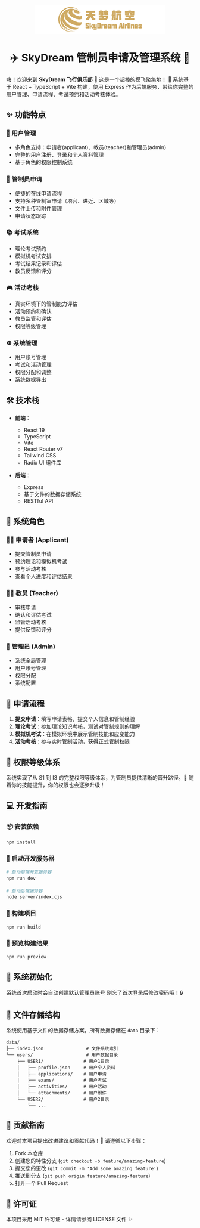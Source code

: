 <div align="center">
  <img src="./public/logo.png" alt="SkyDream Logo" width="350">
  <h1>✈️ SkyDream 管制员申请及管理系统 🛫</h1>
</div>

嗨！欢迎来到 **SkyDream 飞行俱乐部** 👋 这是一个超棒的模飞聚集地！
🚀 系统基于 React + TypeScript + Vite 构建，使用 Express 作为后端服务，带给你完整的用户管理、申请流程、考试预约和活动考核体验。

## ✨ 功能特点

### 👥 用户管理
- 多角色支持：申请者(applicant)、教员(teacher)和管理员(admin)
- 完整的用户注册、登录和个人资料管理
- 基于角色的权限控制系统

### 📝 管制员申请
- 便捷的在线申请流程
- 支持多种管制室申请（塔台、进近、区域等）
- 文件上传和附件管理
- 申请状态跟踪

### 📚 考试系统
- 理论考试预约
- 模拟机考试安排
- 考试结果记录和评估
- 教员反馈和评分

### 🎮 活动考核
- 真实环境下的管制能力评估
- 活动预约和确认
- 教员监管和评估
- 权限等级管理

### ⚙️ 系统管理
- 用户账号管理
- 考试和活动管理
- 权限分配和调整
- 系统数据导出

## 🛠️ 技术栈

- **前端**：
  - React 19
  - TypeScript
  - Vite
  - React Router v7
  - Tailwind CSS
  - Radix UI 组件库

- **后端**：
  - Express
  - 基于文件的数据存储系统
  - RESTful API

## 👤 系统角色

### 🧑‍✈️ 申请者 (Applicant)
- 提交管制员申请
- 预约理论和模拟机考试
- 参与活动考核
- 查看个人进度和评估结果

### 👨‍🏫 教员 (Teacher)
- 审核申请
- 确认和评估考试
- 监管活动考核
- 提供反馈和评分

### 👑 管理员 (Admin)
- 系统全局管理
- 用户账号管理
- 权限分配
- 系统配置

## 🔄 申请流程

1. **提交申请**：填写申请表格，提交个人信息和管制经验
2. **理论考试**：参加理论知识考核，测试对管制规则的理解
3. **模拟机考试**：在模拟环境中展示管制技能和应变能力
4. **活动考核**：参与实时管制活动，获得正式管制权限

## 🔐 权限等级体系

系统实现了从 S1 到 I3 的完整权限等级体系，为管制员提供清晰的晋升路径。💪 随着你的技能提升，你的权限也会逐步升级！

## 💻 开发指南

### 📦 安装依赖

```bash
npm install
```

### 🚀 启动开发服务器

```bash
# 启动前端开发服务器
npm run dev

# 启动后端服务器
node server/index.cjs
```

### 🔨 构建项目

```bash
npm run build
```

### 👀 预览构建结果

```bash
npm run preview
```

## 🔧 系统初始化

系统首次启动时会自动创建默认管理员账号
别忘了首次登录后修改密码哦！🔒

## 📁 文件存储结构

系统使用基于文件的数据存储方案，所有数据存储在 `data` 目录下：

```
data/
├── index.json                # 文件系统索引
└── users/                    # 用户数据目录
    ├── USER1/               # 用户1目录
    │   ├── profile.json     # 用户个人资料
    │   ├── applications/    # 用户申请
    │   ├── exams/           # 用户考试
    │   ├── activities/      # 用户活动
    │   └── attachments/     # 用户附件
    └── USER2/               # 用户2目录
        └── ...
```

## 🤝 贡献指南

欢迎对本项目提出改进建议和贡献代码！👏 请遵循以下步骤：

1. Fork 本仓库
2. 创建您的特性分支 (`git checkout -b feature/amazing-feature`)
3. 提交您的更改 (`git commit -m 'Add some amazing feature'`)
4. 推送到分支 (`git push origin feature/amazing-feature`)
5. 打开一个 Pull Request

## 📄 许可证

本项目采用 MIT 许可证 - 详情请参阅 LICENSE 文件 ✨
